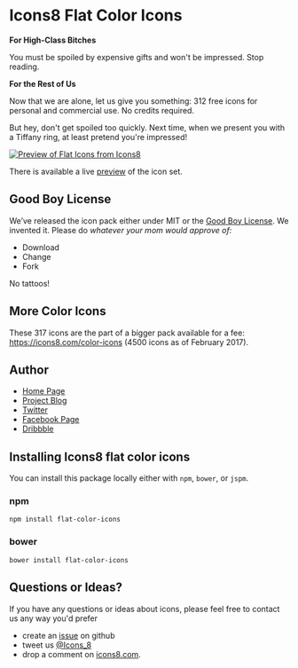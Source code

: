 # Icons8 Flat Color Icons

**For High-Class Bitches**

You must be spoiled by expensive gifts and won't be impressed. Stop reading.

**For the Rest of Us**

Now that we are alone, let us give you something: 312 free icons for personal and commercial use. No credits required.

But hey, don't get spoiled too quickly. Next time, when we present you with a Tiffany ring, at least pretend you're impressed!

[![Preview of Flat Icons from Icons8](https://cdnd.icons8.com/download/images/flat-color-icons.png)](https://icons8.github.io/flat-color-icons/)

There is available a live [preview](https://icons8.github.io/flat-color-icons/) of the icon set.

## Good Boy License
We’ve released the icon pack either under MIT or the [Good Boy License](https://icons8.com/good-boy-license/). We invented it. Please do _whatever your mom would approve of:_
* Download
* Change
* Fork

No tattoos!

## More Color Icons

These 317 icons are the part of a bigger pack available for a fee: https://icons8.com/color-icons (4500 icons as of February 2017).

## Author

* [Home Page](https://icons8.com/color-icons)
* [Project Blog](https://icons8.com/blog)
* [Twitter](https://twitter.com/icons_8)
* [Facebook Page](https://www.facebook.com/Icons8)
* [Dribbble](https://dribbble.com/icons8)

## Installing Icons8 flat color icons

You can install this package locally either with `npm`, `bower`, or `jspm`.

### npm

```shell
npm install flat-color-icons
```

### bower

```shell
bower install flat-color-icons
```

## Questions or Ideas?

If you have any questions or ideas about icons, please feel free to contact us any way you'd prefer
* create an [issue](https://github.com/icons8/flat-color-icons/issues) on github
* tweet us [@Icons_8](https://twitter.com/icons_8)
* drop a comment on [icons8.com](https://icons8.com/c).
